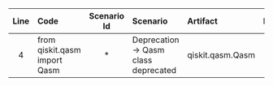 | Line | Code | Scenario Id | Scenario | Artifact | Refactoring |
|:--:|:---|:-----------:|:--------|:--------|:-----------|
| 4 | from qiskit.qasm import Qasm | * | Deprecation -> Qasm class deprecated | qiskit.qasm.Qasm |  |